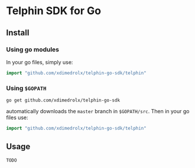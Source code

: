 # Telphin SDK for Go

## Install

### Using go modules

In your go files, simply use:
```go
import "github.com/xdimedrolx/telphin-go-sdk/telphin"
```

### Using `$GOPATH`

```
go get github.com/xdimedrolx/telphin-go-sdk
```

automatically downloads the `master` branch in `$GOPATH/src`. Then in your
go files use:
```go
import "github.com/xdimedrolx/telphin-go-sdk/telphin"
```

## Usage

```go
TODO
```
